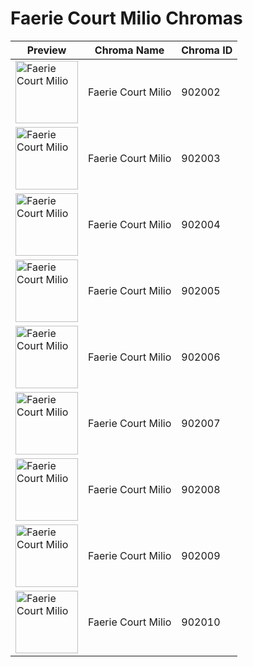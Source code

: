 # Faerie Court Milio Chromas

| Preview | Chroma Name | Chroma ID |
|---|---|---|
| <img src='https://raw.communitydragon.org/latest/plugins/rcp-be-lol-game-data/global/default/v1/champion-chroma-images/902/902002.png' alt='Faerie Court Milio' width='100'> | Faerie Court Milio | 902002 |
| <img src='https://raw.communitydragon.org/latest/plugins/rcp-be-lol-game-data/global/default/v1/champion-chroma-images/902/902003.png' alt='Faerie Court Milio' width='100'> | Faerie Court Milio | 902003 |
| <img src='https://raw.communitydragon.org/latest/plugins/rcp-be-lol-game-data/global/default/v1/champion-chroma-images/902/902004.png' alt='Faerie Court Milio' width='100'> | Faerie Court Milio | 902004 |
| <img src='https://raw.communitydragon.org/latest/plugins/rcp-be-lol-game-data/global/default/v1/champion-chroma-images/902/902005.png' alt='Faerie Court Milio' width='100'> | Faerie Court Milio | 902005 |
| <img src='https://raw.communitydragon.org/latest/plugins/rcp-be-lol-game-data/global/default/v1/champion-chroma-images/902/902006.png' alt='Faerie Court Milio' width='100'> | Faerie Court Milio | 902006 |
| <img src='https://raw.communitydragon.org/latest/plugins/rcp-be-lol-game-data/global/default/v1/champion-chroma-images/902/902007.png' alt='Faerie Court Milio' width='100'> | Faerie Court Milio | 902007 |
| <img src='https://raw.communitydragon.org/latest/plugins/rcp-be-lol-game-data/global/default/v1/champion-chroma-images/902/902008.png' alt='Faerie Court Milio' width='100'> | Faerie Court Milio | 902008 |
| <img src='https://raw.communitydragon.org/latest/plugins/rcp-be-lol-game-data/global/default/v1/champion-chroma-images/902/902009.png' alt='Faerie Court Milio' width='100'> | Faerie Court Milio | 902009 |
| <img src='https://raw.communitydragon.org/latest/plugins/rcp-be-lol-game-data/global/default/v1/champion-chroma-images/902/902010.png' alt='Faerie Court Milio' width='100'> | Faerie Court Milio | 902010 |
